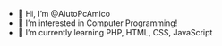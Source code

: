 - 👋 Hi, I’m @AiutoPcAmico
- 👀 I’m interested in Computer Programming!
- 🌱 I’m currently learning PHP, HTML, CSS, JavaScript 

<!---
AiutoPcAmico/AiutoPcAmico is a ✨ special ✨ repository because its `README.md` (this file) appears on your GitHub profile.
You can click the Preview link to take a look at your changes.
--->
